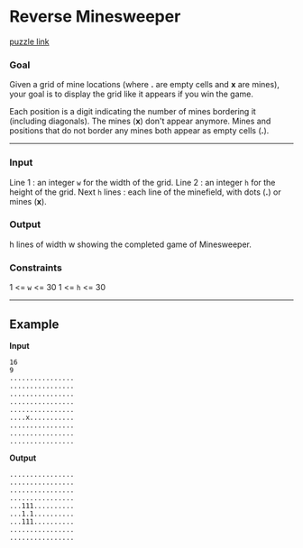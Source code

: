 # Reverse Minesweeper
[puzzle link](https://www.codingame.com/training/easy/reverse-minesweeper)

### Goal
Given a grid of mine locations (where **.** are empty cells and **x** are mines), your goal is to display the grid like it appears if you win the game.

Each position is a digit indicating the number of mines bordering it (including diagonals). The mines (**x**) don't appear anymore. Mines and positions that do not border any mines both appear as empty cells (**.**).

---
### Input
Line 1 : an integer `w` for the width of the grid.
Line 2 : an integer `h` for the height of the grid.
Next `h` lines : each line of the minefield, with dots (**.**) or mines (**x**).

### Output
h lines of width w showing the completed game of Minesweeper.

### Constraints
1 <= `w` <= 30
1 <= `h` <= 30

---
## Example
**Input**
```
16
9
................
................
................
................
................
....x...........
................
................
................
```
**Output**
```
................
................
................
................
...111..........
...1.1..........
...111..........
................
................
```
